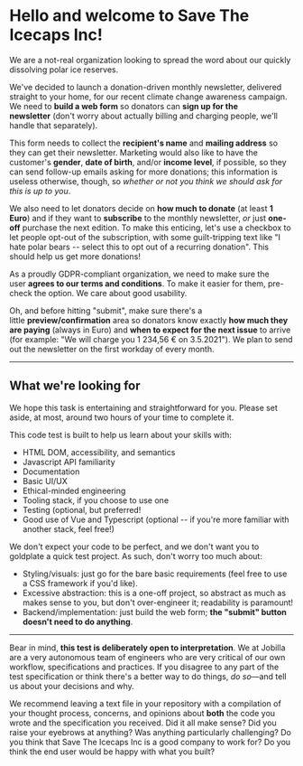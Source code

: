 # Hello and welcome to Save The Icecaps Inc!

We are a not-real organization looking to spread the word about our quickly dissolving polar ice reserves.

We've decided to launch a donation-driven monthly newsletter, delivered straight to your home, for our recent climate change awareness campaign. We need to **build a web form** so donators can **sign up for the newsletter** (don't worry about actually billing and charging people, we'll handle that separately).

This form needs to collect the **recipient's name** and **mailing address** so they can get their newsletter. Marketing would also like to have the customer's **gender**, **date of birth**, and/or **income level**, if possible, so they can send follow-up emails asking for more donations; this information is useless otherwise, though, so *whether or not you think we should ask for this is up to you*.

We also need to let donators decide on **how much to donate** (at least **1 Euro**) and if they want to **subscribe** to the monthly newsletter, *or* just **one-off** purchase the next edition. To make this enticing, let's use a checkbox to let people opt-out of the subscription, with some guilt-tripping text like "I hate polar bears -- select this to opt out of a recurring donation". This should help us get more donations!

As a proudly GDPR-compliant organization, we need to make sure the user **agrees to our terms and conditions**. To make it easier for them, pre-check the option. We care about good usability.

Oh, and before hitting "submit", make sure there's a little **preview/confirmation** area so donators know exactly **how much they are paying** (always in Euro) and **when to expect for the next issue** to arrive (for example: "We will charge you 1 234,56 € on 3.5.2021"). We plan to send out the newsletter on the first workday of every month.

---

## What we're looking for

We hope this task is entertaining and straightforward for you. Please set aside, at most, around two hours of your time to complete it.

This code test is built to help us learn about your skills with:

- HTML DOM, accessibility, and semantics
- Javascript API familiarity
- Documentation
- Basic UI/UX
- Ethical-minded engineering
- Tooling stack, if you choose to use one
- Testing (optional, but preferred!
- Good use of Vue and Typescript (optional -- if you're more familiar with another stack, feel free!)

We don't expect your code to be perfect, and we don't want you to goldplate a quick test project. As such, don't worry too much about:

- Styling/visuals: just go for the bare basic requirements (feel free to use a CSS framework if you'd like).
- Excessive abstraction: this is a one-off project, so abstract as much as makes sense to you, but don't over-engineer it; readability is paramount!
- Backend/implementation: just build the web form; **the "submit" button doesn't need to do anything**.

---

Bear in mind, **this test is deliberately open to interpretation**. We at Jobilla are a very autonomous team of engineers who are very critical of our own workflow, specifications and practices. If you disagree to any part of the test specification or think there's a better way to do things, *do so*—and tell us about your decisions and why.

We recommend leaving a text file in your repository with a compilation of your thought process, concerns, and opinions about **both** the code you wrote and the specification you received. Did it all make sense? Did you raise your eyebrows at anything? Was anything particularly challenging? Do you think that Save The Icecaps Inc is a good company to work for? Do you think the end user would be happy with what you built?
